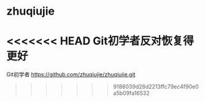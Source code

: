 # zhuqiujie
<<<<<<< HEAD
Git初学者反对恢复得更好
=======
Git初学者
https://github.com/zhuqiujie/zhuqiujie.git
>>>>>>> 9188039d28d2213ffc79ec4f90e0a5b09fa16532
